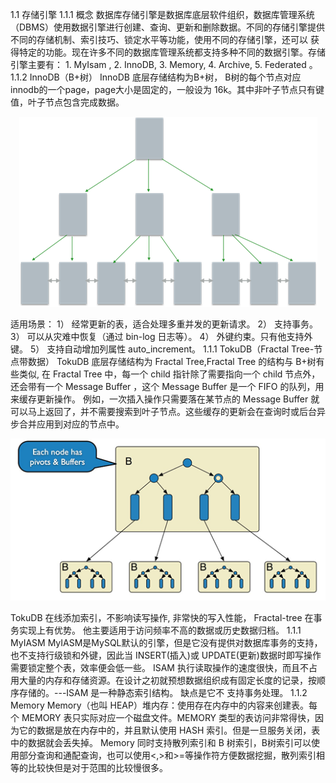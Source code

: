 1.1	存储引擎 
1.1.1	概念 
数据库存储引擎是数据库底层软件组织，数据库管理系统（DBMS）使用数据引擎进行创建、查询、更新和删除数据。不同的存储引擎提供不同的存储机制、索引技巧、锁定水平等功能，使用不同的存储引擎，还可以 获得特定的功能。现在许多不同的数据库管理系统都支持多种不同的数据引擎。存储引擎主要有： 1. MyIsam , 2. InnoDB, 3. Memory, 4. Archive, 5. Federated 。 
1.1.2	InnoDB（B+树） 
InnoDB 底层存储结构为B+树， B树的每个节点对应innodb的一个page，page大小是固定的，一般设为 16k。其中非叶子节点只有键值，叶子节点包含完成数据。 
<div align=center>

![1589106454138.png](..\images\1589106454138.png)

</div>

 适用场景： 
1）	经常更新的表，适合处理多重并发的更新请求。 
2）	支持事务。 
3）	可以从灾难中恢复（通过 bin-log 日志等）。 
4）	外键约束。只有他支持外键。 
5）	支持自动增加列属性 auto_increment。 
1.1.1	TokuDB（Fractal Tree-节点带数据） 
TokuDB 底层存储结构为 Fractal Tree,Fractal Tree 的结构与 B+树有些类似, 在 Fractal Tree
中，每一个 child 指针除了需要指向一个 child 节点外，还会带有一个 Message Buffer ，这个
Message Buffer 是一个 FIFO 的队列，用来缓存更新操作。 
例如，一次插入操作只需要落在某节点的 Message Buffer 就可以马上返回了，并不需要搜索到叶子节点。这些缓存的更新会在查询时或后台异步合并应用到对应的节点中。 
<div align=center>

![1589106476192.png](..\images\1589106476192.png)

</div>

 
TokuDB 在线添加索引，不影响读写操作, 非常快的写入性能， Fractal-tree 在事务实现上有优势。 他主要适用于访问频率不高的数据或历史数据归档。 
1.1.1	MyIASM 
MyIASM是MySQL默认的引擎，但是它没有提供对数据库事务的支持，也不支持行级锁和外键，因此当 INSERT(插入)或 UPDATE(更新)数据时即写操作需要锁定整个表，效率便会低一些。 
ISAM 执行读取操作的速度很快，而且不占用大量的内存和存储资源。在设计之初就预想数据组织成有固定长度的记录，按顺序存储的。---ISAM 是一种静态索引结构。 
缺点是它不 支持事务处理。 
1.1.2	Memory 
Memory（也叫 HEAP）堆内存：使用存在内存中的内容来创建表。每个 MEMORY 表只实际对应一个磁盘文件。MEMORY 类型的表访问非常得快，因为它的数据是放在内存中的，并且默认使用 HASH 索引。但是一旦服务关闭，表中的数据就会丢失掉。  Memory 同时支持散列索引和 B 树索引，B树索引可以使用部分查询和通配查询，也可以使用<,>和>=等操作符方便数据挖掘，散列索引相等的比较快但是对于范围的比较慢很多。 

